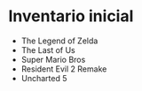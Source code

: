 # Inventario inicial
- The Legend of Zelda
- The Last of Us
- Super Mario Bros
- Resident Evil 2 Remake
- Uncharted 5
